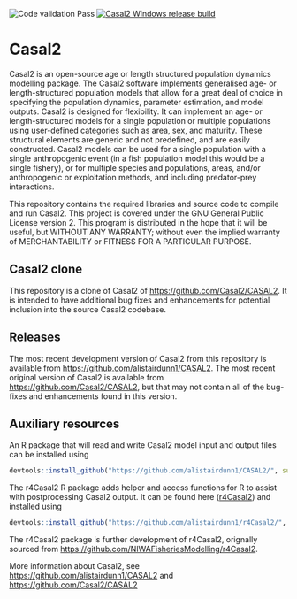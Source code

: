 ![Code validation Pass](https://github.com/alistairdunn1/CASAL2/actions/workflows/Casal2_testsuite_modelrunner_archive.yml/badge.svg)
[![Casal2 Windows release build](https://github.com/alistairdunn1/CASAL2/actions/workflows/BuildRelease4Windows.yml/badge.svg)](https://github.com/alistairdunn1/CASAL2/actions/workflows/BuildRelease4Windows.yml)

Casal2
======

Casal2 is an open-source age or length structured population dynamics modelling package. The Casal2 software implements generalised age- or length-structured population models that allow for a great deal of choice in specifying the population dynamics, parameter estimation, and model outputs. Casal2 is designed for flexibility. It can implement an age- or length-structured models for a single population or multiple populations using user-defined categories such as area, sex, and maturity. These structural elements are generic and not predefined, and are easily constructed. Casal2 models can be used for a single population with a single anthropogenic event (in a fish population model this would be a single fishery), or for multiple species and populations, areas, and/or anthropogenic or exploitation methods, and including predator-prey interactions.

This repository contains the required libraries and source code to compile and run Casal2. This project is covered under the GNU General Public License version 2. This program is distributed in the hope that it will be useful, but WITHOUT ANY WARRANTY; without even the implied warranty of MERCHANTABILITY or FITNESS FOR A PARTICULAR PURPOSE.

## Casal2 clone

This repository is a clone of Casal2 of https://github.com/Casal2/CASAL2. It is intended to have additional bug fixes and enhancements for potential inclusion into the source Casal2 codebase.

## Releases

The most recent development version of Casal2 from this repository is available from https://github.com/alistairdunn1/CASAL2.  The most recent original version of Casal2 is available from https://github.com/Casal2/CASAL2, but that may not contain all of the bug-fixes and enhancements found in this version.

## Auxiliary resources

An R package that will read and write Casal2 model input and output files can be installed using

```r
devtools::install_github("https://github.com/alistairdunn1/CASAL2/", subdir = "R-libraries/casal2")
```

The r4Casal2 R package adds helper and access functions for R to assist with postprocessing Casal2 output. It can be found here ([r4Casal2](https://github.com/alistairdunn1/r4Casal2)) and installed using

```r
devtools::install_github("https://github.com/alistairdunn1/r4Casal2/", subdir = "r4Casal2")
```

The r4Casal2 package is further development of r4Casal2, orignally sourced from https://github.com/NIWAFisheriesModelling/r4Casal2.

More information about Casal2, see https://github.com/alistairdunn1/CASAL2 and https://github.com/Casal2/CASAL2
